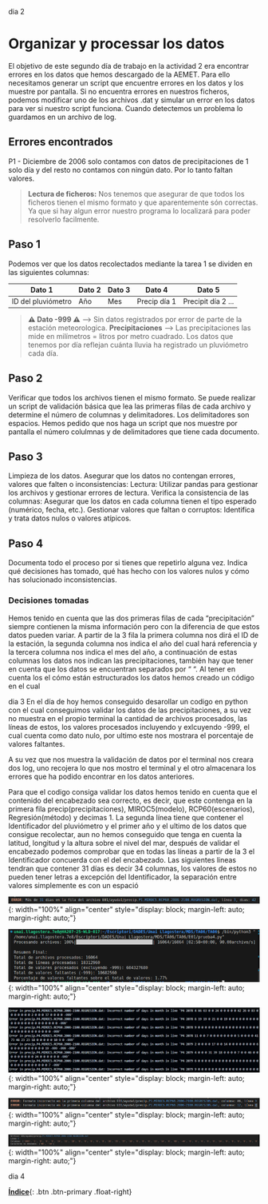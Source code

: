 dia 2

# Organizar y processar los datos

El objetivo de este segundo día de trabajo en la actividad 2 era encontrar errores en los datos que hemos descargado de la AEMET. Para ello necesitamos generar un script que encuentre errores en los datos y los muestre por pantalla. Si no encuentra errores en nuestros ficheros, podemos modificar uno de los archivos .dat y simular un error en los datos para ver si nuestro script funciona.
Cuando detectemos un problema lo guardamos en un archivo de log.

## Errores encontrados 

P1 - Diciembre de 2006 solo contamos con datos de precipitaciones de 1 solo día y del resto no contamos con ningún dato. Por lo tanto faltan valores. 

> **Lectura de ficheros:** Nos tenemos que asegurar de que todos los ficheros tienen el mismo formato y que aparentemente són correctas. Ya que si hay algun error nuestro programa lo localizará para poder resolverlo facilmente.

## Paso 1

Podemos ver que los datos recolectados mediante la tarea 1 se dividen en las siguientes columnas:

| Dato 1 | Dato 2 | Dato 3 | Dato 4 | Dato 5 |
|--------|--------|--------|--------|--------|
| ID del pluviómetro | Año | Mes | Precip día 1 | Precipit día 2 ... |

> **⚠️ Dato -999 ⚠️** --> Sin datos registrados por error de parte de la estación meteorologica.
> **Precipitaciones** --> Las precipitaciones las mide en milímetros = litros por metro cuadrado. Los datos que tenemos por día reflejan cuánta lluvia ha registrado un pluviómetro cada día.

## Paso 2
Verificar que todos los archivos tienen el mismo formato.
Se puede realizar un script de validación básica que lea las primeras filas de cada archivo y determine el número de columnas y delimitadores. Los delimitadores son espacios. 
Hemos pedido que nos haga un script que nos muestre por pantalla el número colulmnas y de delimitadores que tiene cada documento.

## Paso 3
Limpieza de los datos.
Asegurar que los datos no contengan errores, valores que falten o inconsistencias:
Lectura: Utilizar pandas para gestionar los archivos y gestionar errores de lectura.
Verifica la consistencia de las columnas: Asegurar que los datos en cada columna tienen el tipo esperado (numérico, fecha, etc.).
Gestionar valores que faltan o corruptos: Identifica y trata datos nulos o valores atípicos.

## Paso 4 

Documenta todo el proceso por si tienes que repetirlo alguna vez.
Indica qué decisiones has tomado, qué has hecho con los valores nulos y cómo has solucionado inconsistencias.

### Decisiones tomadas 

Hemos tenido en cuenta que las dos primeras filas de cada “precipitación” siempre contienen la misma información pero con la diferencia de que estos datos pueden variar. A partir de la 3 fila la primera columna nos dirá el ID de la estación, la segunda columna nos indica el año del cual hará referencia y la tercera columna nos indica el mes del año, a continuación de estas columnas los datos nos indican las precipitaciones, también hay que tener en cuenta que los datos se encuentran separados por “ “. 
Al tener en cuenta los el cómo están estructurados los datos hemos creado un código en el cual



dia 3 
En el día de hoy hemos conseguido desarollar un codigo en python con el cual conseguimos validar los datos de las precipitaciones, a su vez no muestra en el propio terminal la cantidad de archivos procesados, las líneas de estos, los valores procesados incluyendo y exlcuyendo -999, el cual cuenta como dato nulo, por ultimo este nos mostrara el porcentaje de valores faltantes.


A su vez que nos muestra la validación de datos por el terminal nos creara dos log, uno recojera lo que nos mostro el terminal y el otro almacenara los errores que ha podido encontrar en los datos anteriores.


Para que el codigo consiga validar los datos hemos tenido en cuenta que el contenido del encabezado sea correcto, es decir, que este contenga en la primera fila precip(precipitaciones), MIROC5(modelo), RCP60(escenarios), Regresión(método) y decimas 1. La segunda línea tiene que contener el Identificador del pluviómetro y el primer año y el ultimo de los datos que consigue recolectar, aun no hemos conseguido que tenga en cuenta la latitud, longitud y la altura sobre el nivel del mar, después de validar el encabezado podemos comprobar que en todas las líneas a partir de la 3 el Identificador concuerda con el del encabezado. Las siguientes lineas tendran que contener 31 días es decir 34 columnas, los valores de estos no pueden tener letras a excepción del Identificador, la separación entre valores simplemente es con un espació

![Imagen](./E02/Imagen2.png){: width="100%" align="center" style="display: block; margin-left: auto; margin-right: auto;"}

![Imagen](./E02/Imagen1.png){: width="100%" align="center" style="display: block; margin-left: auto; margin-right: auto;"}

![Imagen](./E02/Imagen.png){: width="100%" align="center" style="display: block; margin-left: auto; margin-right: auto;"}

![Imagen](./E02/Imagen3.png){: width="100%" align="center" style="display: block; margin-left: auto; margin-right: auto;"}

![Imagen](./E02/Imagen4.png){: width="100%" align="center" style="display: block; margin-left: auto; margin-right: auto;"}

dia 4





[**Índice**](../README.md){: .btn .btn-primary .float-right}


